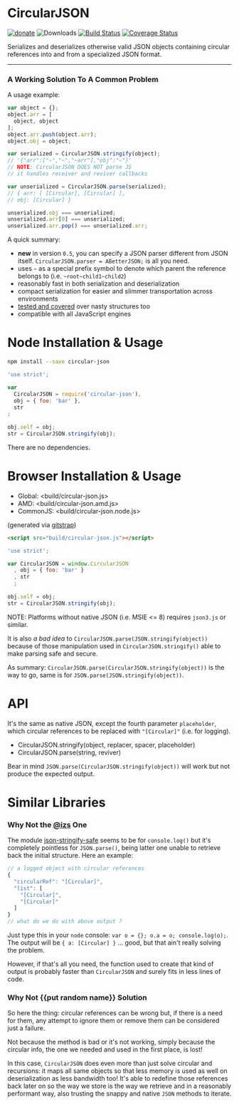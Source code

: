 CircularJSON
============

[![donate](https://img.shields.io/badge/$-donate-ff69b4.svg?maxAge=2592000&style=flat)](https://github.com/WebReflection/donate) ![Downloads](https://img.shields.io/npm/dm/circular-json.svg) [![Build Status](https://travis-ci.org/WebReflection/circular-json.svg?branch=master)](https://travis-ci.org/WebReflection/circular-json) [![Coverage Status](https://coveralls.io/repos/github/WebReflection/circular-json/badge.svg?branch=master)](https://coveralls.io/github/WebReflection/circular-json?branch=master)

Serializes and deserializes otherwise valid JSON objects containing circular references into and from a specialized JSON format.

- - -

### A Working Solution To A Common Problem
A usage example:

```JavaScript
var object = {};
object.arr = [
  object, object
];
object.arr.push(object.arr);
object.obj = object;

var serialized = CircularJSON.stringify(object);
// '{"arr":["~","~","~arr"],"obj":"~"}'
// NOTE: CircularJSON DOES NOT parse JS
// it handles receiver and reviver callbacks

var unserialized = CircularJSON.parse(serialized);
// { arr: [ [Circular], [Circular] ],
// obj: [Circular] }

unserialized.obj === unserialized;
unserialized.arr[0] === unserialized;
unserialized.arr.pop() === unserialized.arr;
```

A quick summary:

  * **new** in version `0.5`, you can specify a JSON parser different from JSON itself. `CircularJSON.parser = ABetterJSON;` is all you need.
  * uses `~` as a special prefix symbol to denote which parent the reference belongs to (i.e. `~root~child1~child2`)
  * reasonably fast in both serialization and deserialization
  * compact serialization for easier and slimmer transportation across environments
  * [tested and covered](test/circular-json.js) over nasty structures too
  * compatible with all JavaScript engines

Node Installation & Usage
============

```bash
npm install --save circular-json
```

```javascript
'use strict';

var
  CircularJSON = require('circular-json'),
  obj = { foo: 'bar' },
  str
;
  
obj.self = obj;
str = CircularJSON.stringify(obj);
```

There are no dependencies.

Browser Installation & Usage
================

* Global: <build/circular-json.js>
* AMD: <build/circular-json.amd.js>
* CommonJS: <build/circular-json.node.js>

(generated via [gitstrap](https://github.com/WebReflection/gitstrap))

```html
<script src="build/circular-json.js"></script>
```

```javascript
'use strict';

var CircularJSON = window.CircularJSON
  , obj = { foo: 'bar' }
  , str
  ;
  
obj.self = obj;
str = CircularJSON.stringify(obj);
```

NOTE: Platforms without native JSON (i.e. MSIE <= 8) requires `json3.js` or similar.

It is also *a bad idea* to `CircularJSON.parse(JSON.stringify(object))` because of those manipulation used in `CircularJSON.stringify()` able to make parsing safe and secure.

As summary: `CircularJSON.parse(CircularJSON.stringify(object))` is the way to go, same is for `JSON.parse(JSON.stringify(object))`.

API
===

It's the same as native JSON, except the fourth parameter `placeholder`, which circular references to be replaced with `"[Circular]"` (i.e. for logging).

* CircularJSON.stringify(object, replacer, spacer, placeholder)
* CircularJSON.parse(string, reviver)

Bear in mind `JSON.parse(CircularJSON.stringify(object))` will work but not produce the expected output.

Similar Libraries
=======

### Why Not the [@izs](https://twitter.com/izs) One
The module [json-stringify-safe](https://github.com/isaacs/json-stringify-safe) seems to be for `console.log()`  but it's completely pointless for `JSON.parse()`, being latter one unable to retrieve back the initial structure. Here an example:

```JavaScript
// a logged object with circular references
{
  "circularRef": "[Circular]",
  "list": [
    "[Circular]",
    "[Circular]"
  ]
}
// what do we do with above output ?
```

Just type this in your `node` console: `var o = {}; o.a = o; console.log(o);`. The output will be `{ a: [Circular] }` ... good, but that ain't really solving the problem.

However, if that's all you need, the function used to create that kind of output is probably faster than `CircularJSON` and surely fits in less lines of code.


### Why Not {{put random name}} Solution
So here the thing: circular references can be wrong but, if there is a need for them, any attempt to ignore them or remove them can be considered just a failure.

Not because the method is bad or it's not working, simply because the circular info, the one we needed and used in the first place, is lost!

In this case, `CircularJSON` does even more than just solve circular and recursions: it maps all same objects so that less memory is used as well on deserialization as less bandwidth too!
It's able to redefine those references back later on so the way we store is the way we retrieve and in a reasonably performant way, also trusting the snappy and native `JSON` methods to iterate.
